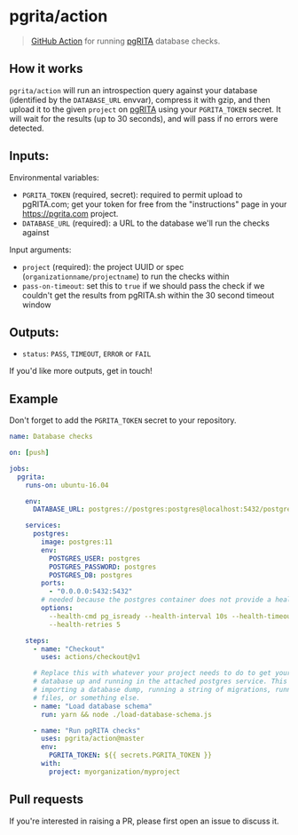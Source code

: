 # pgrita/action

> [GitHub Action](https://help.github.com/en/actions) for running [pgRITA](https://pgrita.com) database checks.

## How it works

`pgrita/action` will run an introspection query against your database
(identified by the `DATABASE_URL` envvar), compress it with gzip, and then
upload it to the given `project` on [pgRITA](https://pgrita.com) using your
`PGRITA_TOKEN` secret. It will wait for the results (up to 30 seconds), and
will pass if no errors were detected.

## Inputs:

Environmental variables:

- `PGRITA_TOKEN` (required, secret): required to permit upload to pgRITA.com; get your token for
  free from the "instructions" page in your https://pgrita.com project.
- `DATABASE_URL` (required): a URL to the database we'll run the checks against

Input arguments:

- `project` (required): the project UUID or spec
  (`organizationname/projectname`) to run the checks within
- `pass-on-timeout`: set this to `true` if we should pass the check if we
  couldn't get the results from pgRITA.sh within the 30 second timeout window

## Outputs:

- `status`: `PASS`, `TIMEOUT`, `ERROR` or `FAIL`

If you'd like more outputs, get in touch!

## Example

Don't forget to add the `PGRITA_TOKEN` secret to your repository.

```yaml
name: Database checks

on: [push]

jobs:
  pgrita:
    runs-on: ubuntu-16.04

    env:
      DATABASE_URL: postgres://postgres:postgres@localhost:5432/postgres

    services:
      postgres:
        image: postgres:11
        env:
          POSTGRES_USER: postgres
          POSTGRES_PASSWORD: postgres
          POSTGRES_DB: postgres
        ports:
          - "0.0.0.0:5432:5432"
        # needed because the postgres container does not provide a healthcheck
        options:
          --health-cmd pg_isready --health-interval 10s --health-timeout 5s
          --health-retries 5

    steps:
      - name: "Checkout"
        uses: actions/checkout@v1

      # Replace this with whatever your project needs to do to get your
      # database up and running in the attached postgres service. This might be
      # importing a database dump, running a string of migrations, running SQL
      # files, or something else.
      - name: "Load database schema"
        run: yarn && node ./load-database-schema.js

      - name: "Run pgRITA checks"
        uses: pgrita/action@master
        env:
          PGRITA_TOKEN: ${{ secrets.PGRITA_TOKEN }}
        with:
          project: myorganization/myproject
```

## Pull requests

If you're interested in raising a PR, please first open an issue to discuss it.
